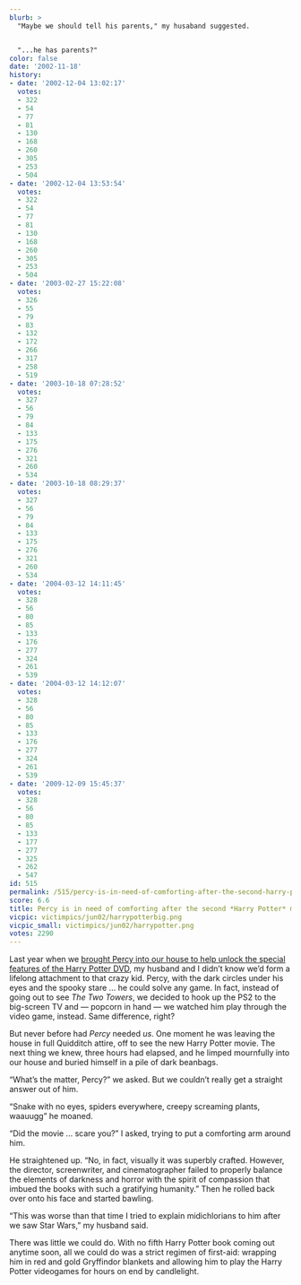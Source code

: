 ```yaml
---
blurb: >
  "Maybe we should tell his parents," my husaband suggested.


  "...he has parents?"
color: false
date: '2002-11-18'
history:
- date: '2002-12-04 13:02:17'
  votes:
  - 322
  - 54
  - 77
  - 81
  - 130
  - 168
  - 260
  - 305
  - 253
  - 504
- date: '2002-12-04 13:53:54'
  votes:
  - 322
  - 54
  - 77
  - 81
  - 130
  - 168
  - 260
  - 305
  - 253
  - 504
- date: '2003-02-27 15:22:08'
  votes:
  - 326
  - 55
  - 79
  - 83
  - 132
  - 172
  - 266
  - 317
  - 258
  - 519
- date: '2003-10-18 07:28:52'
  votes:
  - 327
  - 56
  - 79
  - 84
  - 133
  - 175
  - 276
  - 321
  - 260
  - 534
- date: '2003-10-18 08:29:37'
  votes:
  - 327
  - 56
  - 79
  - 84
  - 133
  - 175
  - 276
  - 321
  - 260
  - 534
- date: '2004-03-12 14:11:45'
  votes:
  - 328
  - 56
  - 80
  - 85
  - 133
  - 176
  - 277
  - 324
  - 261
  - 539
- date: '2004-03-12 14:12:07'
  votes:
  - 328
  - 56
  - 80
  - 85
  - 133
  - 176
  - 277
  - 324
  - 261
  - 539
- date: '2009-12-09 15:45:37'
  votes:
  - 328
  - 56
  - 80
  - 85
  - 133
  - 177
  - 277
  - 325
  - 262
  - 547
id: 515
permalink: /515/percy-is-in-need-of-comforting-after-the-second-harry-potter-movie/
score: 6.6
title: Percy is in need of comforting after the second *Harry Potter* movie.
vicpic: victimpics/jun02/harrypotterbig.png
vicpic_small: victimpics/jun02/harrypotter.png
votes: 2290
---
```


Last year when we [brought Percy into our house to help unlock the
special features of the Harry Potter DVD](@/victim/389.md), my
husband and I didn’t know we’d form a lifelong attachment to that crazy
kid. Percy, with the dark circles under his eyes and the spooky stare
... he could solve any game. In fact, instead of going out to see *The
Two Towers*, we decided to hook up the PS2 to the big-screen TV and —
popcorn in hand — we watched him play through the video game, instead.
Same difference, right?

But never before had *Percy* needed *us*. One moment he was leaving the
house in full Quidditch attire, off to see the new Harry Potter movie.
The next thing we knew, three hours had elapsed, and he limped
mournfully into our house and buried himself in a pile of dark beanbags.

“What’s the matter, Percy?” we asked. But we couldn’t really get a
straight answer out of him.

“Snake with no eyes, spiders everywhere, creepy screaming plants,
waauugg” he moaned.

“Did the movie ... scare you?” I asked, trying to put a comforting arm
around him.

He straightened up. “No, in fact, visually it was superbly crafted.
However, the director, screenwriter, and cinematographer failed to
properly balance the elements of darkness and horror with the spirit of
compassion that imbued the books with such a gratifying humanity.” Then
he rolled back over onto his face and started bawling.

“This was worse than that time I tried to explain midichlorians to him
after we saw Star Wars,” my husband said.

There was little we could do. With no fifth Harry Potter book coming out
anytime soon, all we could do was a strict regimen of first-aid:
wrapping him in red and gold Gryffindor blankets and allowing him to
play the Harry Potter videogames for hours on end by candlelight.